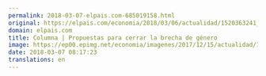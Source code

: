 ```yaml
---
permalink: 2018-03-07-elpais.com-685019158.html
original: https://elpais.com/economia/2018/03/06/actualidad/1520363241_103915.html#?ref=rss&format=simple&link=link
domain: elpais.com
title: Columna | Propuestas para cerrar la brecha de género
image: https://ep00.epimg.net/economia/imagenes/2017/12/15/actualidad/1513339146_474321_1513339439_rrss_normal.jpg
date: 2018-03-07 08:17:23
translations: en
---
```


